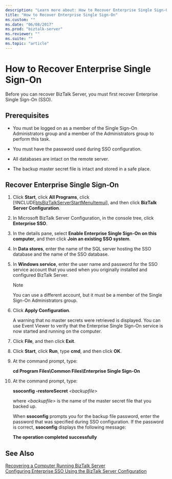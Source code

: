 ```yaml
---
description: "Learn more about: How to Recover Enterprise Single Sign-On"
title: "How to Recover Enterprise Single Sign-On"
ms.custom: ""
ms.date: "06/08/2017"
ms.prod: "biztalk-server"
ms.reviewer: ""
ms.suite: ""
ms.topic: "article"
---
```

# How to Recover Enterprise Single Sign-On
Before you can recover BizTalk Server, you must first recover Enterprise Single Sign-On (SSO).  
  
## Prerequisites  
  
-   You must be logged on as a member of the Single Sign-On Administrators group and a member of the Administrators group to perform this task.  
  
-   You must have the password used during SSO configuration.  
  
-   All databases are intact on the remote server.  
  
-   The backup master secret file is intact and stored in a safe place.  
  
## Recover Enterprise Single Sign-On  
  
1. Click **Start**, click **All Programs**, click [!INCLUDE[btsBizTalkServerStartMenuItemui](../includes/btsbiztalkserverstartmenuitemui-md.md)], and then click **BizTalk Server Configuration**.  
  
2. In Microsoft BizTalk Server Configuration, in the console tree, click **Enterprise SSO**.  
  
3. In the details pane, select **Enable Enterprise Single Sign-On on this computer**, and then click **Join an existing SSO system**.  
  
4. In **Data stores**, enter the name of the SQL server hosting the SSO database and the name of the SSO database.  
  
5. In **Windows service**, enter the user name and password for the SSO service account that you used when you originally installed and configured BizTalk Server.  
  
   > [!NOTE]
   >  You can use a different account, but it must be a member of the Single Sign-On Administrators group.  
  
6. Click **Apply Configuration**.  
  
    A warning that no master secrets were retrieved is displayed. You can use Event Viewer to verify that the Enterprise Single Sign-On service is now started and running on the computer.  
  
7. Click **File**, and then click **Exit**.  
  
8. Click **Start**, click **Run**, type **cmd**, and then click **OK**.  
  
9. At the command prompt, type:  
  
     **cd Program Files\Common Files\Enterprise Single Sign-On**  
  
10. At the command prompt, type:  
  
     **ssoconfig -restoreSecret**  *\<backupfile\>*  
  
     where *\<backupfile\>* is the name of the master secret file that you backed up.  
  
     When **ssoconfig** prompts you for the backup file password, enter the password that was specified during SSO configuration. If the password is correct, **ssoconfig** displays the following message:  
  
     **The operation completed successfully**  
  
## See Also  
 [Recovering a Computer Running BizTalk Server](../core/recovering-a-computer-running-biztalk-server.md)   
 [Configuring Enterprise SSO Using the BizTalk Server Configuration](../install-and-config-guides/configure-biztalk-server.md)
